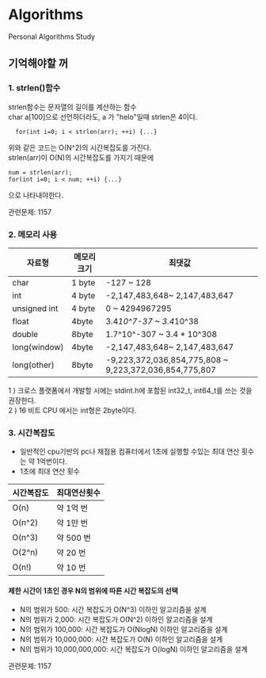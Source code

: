 # Algorithms

Personal Algorithms Study

## 기억해야할 꺼

### 1. strlen()함수

strlen함수는 문자열의 길이를 계산하는 함수<br>
char a[100]으로 선언하더라도, a 가 "helo"일때 strlen은 4이다.

```
  for(int i=0; i < strlen(arr); ++i) {...}
```
위와 같은 코드는 O(N^2)의 시간복잡도를 가진다.<br>
strlen(arr)이 O(N)의 시간복잡도를 가지기 때문에

```
num = strlen(arr);
for(int i=0; i < num; ++i) {...}
```
으로 나타내야한다.

관련문제: 1157

### 2. 메모리 사용

|자료형| 메모리 크기|최댓값|
|------|-----------|-----------------------|
|char| 1 byte| -127  ~ 128|  
|int| 4 byte| -2,147,483,648~ 2,147,483,647| 
|unsigned int| 4 byte| 0 ~ 4294967295|
|float|4byte| 3.4*10^7-37 ~ 3.4*10^38|
|double|8byte| 1.7^10^-307 ~ 3.4 * 10^308|
|long(window)|4byte|-2,147,483,648~ 2,147,483,647|
|long(other)|8byte|-9,223,372,036,854,775,808 ~ 9,223,372,036,854,775,807|


1 ) 크로스 플랫폼에서 개발할 시에는 stdint.h에 포함된 int32_t, int64_t를 쓰는 것을 권장한다. <br>
2 ) 16 비트 CPU 에서는 int형은 2byte이다.<br>

### 3. 시간복잡도<br>
- 일반적인 cpu기반의 pc나 채점용 컴퓨터에서 1초에 실행할 수있는 최대 연산 횟수는 약 1억번이다.<br>
- 1초에 최대 연산 횟수
  
|시간복잡도| 최대연산횟수|
|:------|:---------|
|O(n) | 약 1억 번| 
|O(n^2) | 약 1만 번|
|O(n^3) | 약 500 번|
|O(2^n) | 약 20 번|
|O(n!) | 약 10 번|

#### 제한 시간이 1초인 경우 N의 범위에 따른 시간 복잡도의 선택<br>

- N의 범위가 500: 시간 복잡도가 O(N^3) 이하인 알고리즘을 설계<br>
- N의 범위가 2,000: 시간 복잡도가 O(N^2) 이하인 알고리즘을 설계<br>
- N의 범위가 100,000: 시간 복잡도가 O(NlogN) 이하인 알고리즘을 설계<br>
- N의 범위가 10,000,000: 시간 복잡도가 O(N) 이하인 알고리즘을 설계<br>
- N의 범위가 10,000,000,000: 시간 복잡도가 O(logN) 이하인 알고리즘을 설계<br>







관련문졔: 1157


